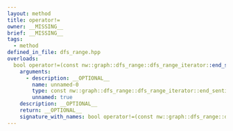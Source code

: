 ```yaml
---
layout: method
title: operator!=
owner: __MISSING__
brief: __MISSING__
tags:
  - method
defined_in_file: dfs_range.hpp
overloads:
  bool operator!=(const nw::graph::dfs_range::dfs_range_iterator::end_sentinel_type &) const:
    arguments:
      - description: __OPTIONAL__
        name: unnamed-0
        type: const nw::graph::dfs_range::dfs_range_iterator::end_sentinel_type &
        unnamed: true
    description: __OPTIONAL__
    return: __OPTIONAL__
    signature_with_names: bool operator!=(const nw::graph::dfs_range::dfs_range_iterator::end_sentinel_type &) const
---
```

